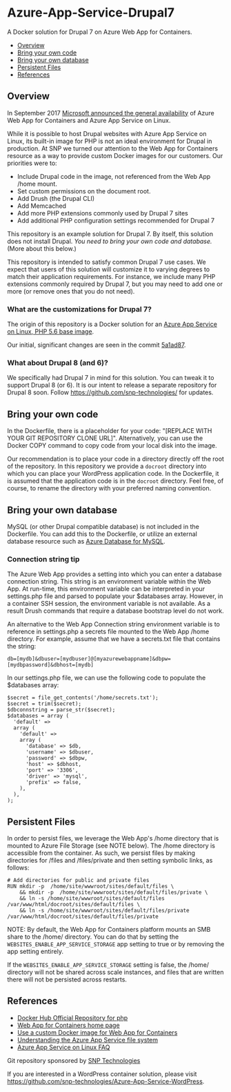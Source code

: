 # Azure-App-Service-Drupal7
A Docker solution for Drupal 7 on Azure Web App for Containers.

* [Overview](#overview)
* [Bring your own code](#byo-code)
* [Bring your own database](#byo-database)
* [Persistent Files](#files)
* [References](#references)


<a id="overview"></a>
## Overview

In September 2017 [Microsoft announced the general availability](https://azure.microsoft.com/en-us/blog/general-availability-of-app-service-on-linux-and-web-app-for-containers/) of Azure Web App for Containers and Azure App Service on Linux.

While it is possible to host Drupal websites with Azure App Service on Linux, its built-in image for PHP is not an ideal environment for Drupal in production. At SNP we turned our attention to the Web App for Containers resource as a way to provide custom Docker images for our customers. Our priorities were to:

* Include Drupal code in the image, not referenced from the Web App /home mount.
* Set custom permissions on the document root.
* Add Drush (the Drupal CLI) 
* Add Memcached
* Add more PHP extensions commonly used by Drupal 7 sites
* Add additional PHP configuration settings recommended for Drupal 7

This repository is an example solution for Drupal 7. By itself, this solution does not install Drupal. *You need to bring your own code and database.* (More about this below.) 

This repository is intended to satisfy common Drupal 7 use cases. We expect that users of this solution will customize it to varying degrees to match their application requirements. For instance, we include many PHP extensions commonly required by Drupal 7, but you may need to add one or more (or remove ones that you do not need).

### What are the customizations for Drupal 7?

The origin of this repository is a Docker solution for an [Azure App Service on Linux, PHP 5.6 base image](https://github.com/Azure-App-Service/php/tree/master/5.6.21-apache).

Our initial, significant changes are seen in the commit [5a1ad87](https://github.com/snp-technologies/Azure-App-Service-Drupal7/commit/5a1ad87ed08831f8d95460deb739d066b4fe46c3).

### What about Drupal 8 (and 6)?

We specifically had Drupal 7 in mind for this solution. You can tweak it to support Drupal 8 (or 6). It is our intent to release a separate repository for Drupal 8 soon. Follow https://github.com/snp-technologies/ for updates.

<a id="byo-code"></a>
## Bring your own code

In the Dockerfile, there is a placeholder for your code: "[REPLACE WITH YOUR GIT REPOSITORY CLONE URL]". Alternatively, you can use the Docker COPY command to copy code from your local disk into the image.

Our recommendation is to place your code in a directory directly off the root of the repository. In this repository we provide a ```docroot``` directory into which you can place your WordPress application code. In the Dockerfile, it is assumed that the application code is in the ```docroot``` directory. Feel free, of course, to rename the directory with your preferred naming convention.

<a id="byo-database"></a>
## Bring your own database

MySQL (or other Drupal compatible database) is not included in the Dockerfile. You can add this to the Dockerfile, or utilize an external database resource such as [Azure Database for MySQL](https://docs.microsoft.com/en-us/azure/mysql/).

### Connection string tip

The Azure Web App provides a setting into which you can enter a database connection string. This string is an environment variable within the Web App. At run-time, this environment variable can be interpreted in your settings.php file and parsed to populate your $databases array. However, in a container SSH session, the environment variable is not available. As a result Drush commands that require a database bootstrap level do not work.

An alternative to the Web App Connection string environment variable is to reference in settings.php a secrets file mounted to the Web App /home directory. For example, assume that we have a secrets.txt file that contains the string:
```
db=[mydb]&dbuser=[mydbuser]@[myazurewebappname]&dbpw=[mydbpassword]&dbhost=[mydb]
```
In our settings.php file, we can use the following code to populate the $databases array:
```
$secret = file_get_contents('/home/secrets.txt');
$secret = trim($secret);
$dbconnstring = parse_str($secret);
$databases = array (
  'default' => 
  array (
    'default' => 
    array (
      'database' => $db,
      'username' => $dbuser,
      'password' => $dbpw,
      'host' => $dbhost,
      'port' => '3306',
      'driver' => 'mysql',
      'prefix' => false,
    ),
  ),
);
```
<a id="files"></a>
## Persistent Files

In order to persist files, we leverage the Web App's /home directory that is mounted to Azure File Storage (see NOTE below). The /home directory is accessible from the container. As such, we persist files by making directories for /files and /files/private and then setting symbolic links, as follows:
```
# Add directories for public and private files
RUN mkdir -p  /home/site/wwwroot/sites/default/files \
    && mkdir -p  /home/site/wwwroot/sites/default/files/private \
    && ln -s /home/site/wwwroot/sites/default/files  /var/www/html/docroot/sites/default/files \
    && ln -s /home/site/wwwroot/sites/default/files/private  /var/www/html/docroot/sites/default/files/private
```
NOTE: By default, the Web App for Containers platform mounts an SMB share to the /home/ directory. You can do that by setting the `WEBSITES_ENABLE_APP_SERVICE_STORAGE` app setting to true or by removing the app setting entirely.

If the `WEBSITES_ENABLE_APP_SERVICE_STORAGE` setting is false, the /home/ directory will not be shared across scale instances, and files that are written there will not be persisted across restarts.

<a id="references"></a>
## References

* [Docker Hub Official Repository for php](https://hub.docker.com/r/_/php/)
* [Web App for Containers home page](https://azure.microsoft.com/en-us/services/app-service/containers/)
* [Use a custom Docker image for Web App for Containers](https://docs.microsoft.com/en-us/azure/app-service/containers/tutorial-custom-docker-image)
* [Understanding the Azure App Service file system](https://github.com/projectkudu/kudu/wiki/Understanding-the-Azure-App-Service-file-system)
* [Azure App Service on Linux FAQ](https://docs.microsoft.com/en-us/azure/app-service/containers/app-service-linux-faq)

Git repository sponsored by [SNP Technologies](https://www.snp.com)

If you are interested in a WordPress container solution, please visit https://github.com/snp-technologies/Azure-App-Service-WordPress.
